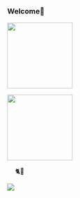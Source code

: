 ### Welcome👐

<p>
  <img align="center" height="150px" src="https://github-readme-stats.vercel.app/api?username=ajj-k&show_icons=true&count_private=true&theme=jolly " />
</p>
<p>
  <img align="center" height="150px" src="https://github-readme-stats.vercel.app/api/top-langs/?username=ajj-k&count_private=true&theme=jolly" />
</p>　
🐈💨
<p>
  <img align="center" src="https://github-profile-trophy.vercel.app/?username=ajj-k&theme=onedark">
</p>
<!--
**ajj-k/ajj-k** is a ✨ _special_ ✨ repository because its `README.md` (this file) appears on your GitHub profile.

Here are some ideas to get you started:

- 🔭 I’m currently working on ...
- 🌱 I’m currently learning ...
- 👯 I’m looking to collaborate on ...
- 🤔 I’m looking for help with ...
- 💬 Ask me about ...
- 📫 How to reach me: ...
- 😄 Pronouns: ...
- ⚡ Fun fact: ...
-->

